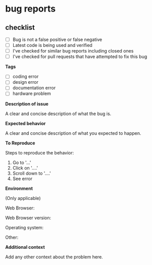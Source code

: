 # bug reports

## checklist

- [ ] Bug is not a false positive or false negative
- [ ] Latest code is being used and verified
- [ ] I've checked for similar bug reports including closed ones
- [ ] I've checked for pull requests that have attempted to fix this bug

__Tags__

- [ ] coding error
- [ ] design error
- [ ] documentation error
- [ ] hardware problem

__Description of issue__

A clear and concise description of what the bug is.

__Expected behavior__

A clear and concise description of what you expected to happen.

__To Reproduce__

Steps to reproduce the behavior:
1. Go to '...'
2. Click on '....'
3. Scroll down to '....'
4. See error

__Environment__

(Only applicable)

Web Browser:

Web Browser version:

Operating system: 

Other:

__Additional context__

Add any other context about the problem here.